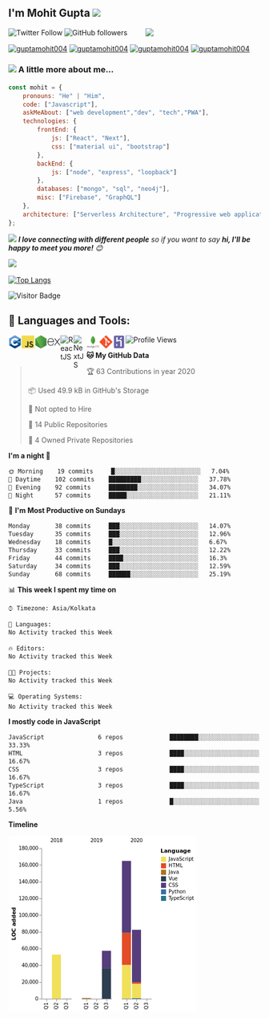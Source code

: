 <h2> I'm Mohit Gupta  <img src="https://camo.githubusercontent.com/e15e75521862be103c834df436a8f9e075c945e5/68747470733a2f2f6d656469612e67697068792e636f6d2f6d656469612f6475334a336358797a686a3735494f6776412f67697068792e676966" width="50">
</h2>

<img align='right' src="https://camo.githubusercontent.com/992babdffd8c74a1502de375fbdf7e4d54773242/68747470733a2f2f6d656469612e67697068792e636f6d2f6d656469612f53576f536b4e36447854737a71494b4571762f67697068792e676966" width="230">


![Twitter Follow](https://img.shields.io/twitter/follow/guptamohit004?label=Follow)
![GitHub followers](https://img.shields.io/github/followers/anmol098?label=Follow&style=social)

<p>
<a href="https://twitter.com/guptamohit004" target="blank"><img align="center" src="https://cdn.jsdelivr.net/npm/simple-icons@3.0.1/icons/twitter.svg" alt="guptamohit004" height="30" width="30" /></a>
<a href="https://linkedin.com/in/guptamohit004" target="blank"><img align="center" src="https://cdn.jsdelivr.net/npm/simple-icons@3.0.1/icons/linkedin.svg" alt="guptamohit004" height="30" width="30" /></a>
<a href="https://fb.com/guptamohit004" target="blank"><img align="center" src="https://cdn.jsdelivr.net/npm/simple-icons@3.0.1/icons/facebook.svg" alt="guptamohit004" height="30" width="30" /></a>
<a href="https://instagram.com/guptamohit004" target="blank"><img align="center" src="https://cdn.jsdelivr.net/npm/simple-icons@3.0.1/icons/instagram.svg" alt="guptamohit004" height="30" width="30" /></a>
</p>


### <img src="https://media.giphy.com/media/VgCDAzcKvsR6OM0uWg/giphy.gif" width="50"> A little more about me...

```javascript
const mohit = {
    pronouns: "He" | "Him",
    code: ["Javascript"],
    askMeAbout: ["web development","dev", "tech","PWA"],
    technologies: {
        frontEnd: {
            js: ["React", "Next"],
            css: ["material ui", "bootstrap"]
        },
        backEnd: {
            js: ["node", "express", "loopback"]
        },
        databases: ["mongo", "sql", "neo4j"],
        misc: ["Firebase", "GraphQL"]
    },
    architecture: ["Serverless Architecture", "Progressive web applications", "Single page applications","Server Side Rendering"]
};
```

<img src="https://media.giphy.com/media/LnQjpWaON8nhr21vNW/giphy.gif" width="60"> <em><b>I love connecting with different people</b> so if you want to say <b>hi, I'll be happy to meet you more!</b> 😊</em>

![](https://github-readme-stats.vercel.app/api?username=guptamohit004&show_icons=true&theme=dark&count_private=true)

[![Top Langs](https://github-readme-stats.vercel.app/api/top-langs/?username=guptamohit004&layout=compact)](https://github.com/guptamohit004/github-readme-stats)

![Visitor Badge](https://visitor-badge.laobi.icu/badge?page_id=guptamohit004.guptamohit004)

## 🚀 Languages and Tools:

<img align="left" alt="CPP" width="26px" src="https://raw.githubusercontent.com/github/explore/80688e429a7d4ef2fca1e82350fe8e3517d3494d/topics/cpp/cpp.png" />

<img align="left" alt="JavaScript" width="26px" src="https://raw.githubusercontent.com/devicons/devicon/master/icons/javascript/javascript-original.svg" />


<img align="left" alt="NodeJS" width="26px" src="https://raw.githubusercontent.com/devicons/devicon/master/icons/nodejs/nodejs-original.svg" />

<img align="left" alt="ExpressJS" width="26px" src="https://raw.githubusercontent.com/devicons/devicon/master/icons/express/express-original.svg"/>

<img align="left" alt="ReactJS" width="26px" src="https://cdn4.iconfinder.com/data/icons/logos-3/600/React.js_logo-512.png"/>

<img align="left" alt="NextJS" width="26px" src="https://cdn.icon-icons.com/icons2/2148/PNG/64/nextjs_icon_132160.png"/>

<img align="left" alt="MongoDB" width="26px" src="https://raw.githubusercontent.com/devicons/devicon/master/icons/mongodb/mongodb-original-wordmark.svg" />


<img align="left" alt="Git" width="26px" src="https://raw.githubusercontent.com/devicons/devicon/master/icons/git/git-original.svg"/>




<img align="left" alt="Heroku" width="26px" src="https://raw.githubusercontent.com/devicons/devicon/master/icons/heroku/heroku-plain.svg" />


<!--START_SECTION:waka-->
![Profile Views](http://img.shields.io/badge/Profile%20Views-11-blue)

**🐱 My GitHub Data** 

> 🏆 63 Contributions in year 2020
 > 
> 📦 Used 49.9 kB in GitHub's Storage 
 > 
> 🚫 Not opted to Hire
 > 
> 📜 14 Public Repositories 
 > 
> 🔑 4 Owned Private Repositories 

**I'm a night 🦉** 

```text
🌞 Morning    19 commits     █░░░░░░░░░░░░░░░░░░░░░░░░   7.04% 
🌆 Daytime    102 commits    █████████░░░░░░░░░░░░░░░░   37.78% 
🌃 Evening    92 commits     ████████░░░░░░░░░░░░░░░░░   34.07% 
🌙 Night      57 commits     █████░░░░░░░░░░░░░░░░░░░░   21.11%

```
📅 **I'm Most Productive on Sundays** 

```text
Monday       38 commits     ███░░░░░░░░░░░░░░░░░░░░░░   14.07% 
Tuesday      35 commits     ███░░░░░░░░░░░░░░░░░░░░░░   12.96% 
Wednesday    18 commits     █░░░░░░░░░░░░░░░░░░░░░░░░   6.67% 
Thursday     33 commits     ███░░░░░░░░░░░░░░░░░░░░░░   12.22% 
Friday       44 commits     ████░░░░░░░░░░░░░░░░░░░░░   16.3% 
Saturday     34 commits     ███░░░░░░░░░░░░░░░░░░░░░░   12.59% 
Sunday       68 commits     ██████░░░░░░░░░░░░░░░░░░░   25.19%

```


📊 **This week I spent my time on** 

```text
⌚︎ Timezone: Asia/Kolkata

💬 Languages: 
No Activity tracked this Week

🔥 Editors: 
No Activity tracked this Week

🐱‍💻 Projects: 
No Activity tracked this Week

💻 Operating Systems: 
No Activity tracked this Week

```

**I mostly code in JavaScript** 

```text
JavaScript               6 repos             ████████░░░░░░░░░░░░░░░░░   33.33% 
HTML                     3 repos             ████░░░░░░░░░░░░░░░░░░░░░   16.67% 
CSS                      3 repos             ████░░░░░░░░░░░░░░░░░░░░░   16.67% 
TypeScript               3 repos             ████░░░░░░░░░░░░░░░░░░░░░   16.67% 
Java                     1 repos             █░░░░░░░░░░░░░░░░░░░░░░░░   5.56%

```


**Timeline**

![Chart not found](https://github.com/guptamohit004/guptamohit004/blob/master/charts/bar_graph.png) 


<!--END_SECTION:waka-->
